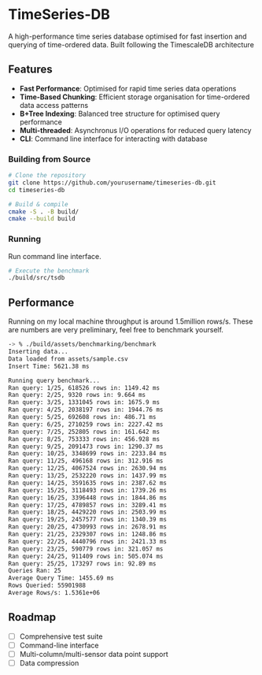 # TimeSeries-DB

A high-performance time series database optimised for fast insertion and querying of time-ordered data. Built following the TimescaleDB architecture

## Features

- **Fast Performance**: Optimised for rapid time series data operations
- **Time-Based Chunking**: Efficient storage organisation for time-ordered data access patterns
- **B+Tree Indexing**: Balanced tree structure for optimised query performance
- **Multi-threaded**: Asynchronus I/O operations for reduced query latency
- **CLI**: Command line interface for interacting with database

### Building from Source

```bash
# Clone the repository
git clone https://github.com/yourusername/timeseries-db.git
cd timeseries-db

# Build & compile
cmake -S . -B build/
cmake --build build 
```

### Running

Run command line interface.

```bash
# Execute the benchmark
./build/src/tsdb
```

## Performance

Running on my local machine throughput is around 1.5million rows/s. These are numbers are very preliminary, feel free to benchmark yourself.

```bash
-> % ./build/assets/benchmarking/benchmark
Inserting data...
Data loaded from assets/sample.csv
Insert Time: 5621.38 ms

Running query benchmark...
Ran query: 1/25, 618526 rows in: 1149.42 ms
Ran query: 2/25, 9320 rows in: 9.664 ms
Ran query: 3/25, 1331045 rows in: 1675.9 ms
Ran query: 4/25, 2038197 rows in: 1944.76 ms
Ran query: 5/25, 692608 rows in: 486.71 ms
Ran query: 6/25, 2710259 rows in: 2227.42 ms
Ran query: 7/25, 252805 rows in: 161.642 ms
Ran query: 8/25, 753333 rows in: 456.928 ms
Ran query: 9/25, 2091473 rows in: 1290.37 ms
Ran query: 10/25, 3348699 rows in: 2233.84 ms
Ran query: 11/25, 496168 rows in: 312.916 ms
Ran query: 12/25, 4067524 rows in: 2630.94 ms
Ran query: 13/25, 2532220 rows in: 1437.99 ms
Ran query: 14/25, 3591635 rows in: 2387.62 ms
Ran query: 15/25, 3118493 rows in: 1739.26 ms
Ran query: 16/25, 3396448 rows in: 1844.86 ms
Ran query: 17/25, 4789857 rows in: 3289.41 ms
Ran query: 18/25, 4429220 rows in: 2503.99 ms
Ran query: 19/25, 2457577 rows in: 1340.39 ms
Ran query: 20/25, 4730993 rows in: 2678.91 ms
Ran query: 21/25, 2329307 rows in: 1248.86 ms
Ran query: 22/25, 4440796 rows in: 2421.33 ms
Ran query: 23/25, 590779 rows in: 321.057 ms
Ran query: 24/25, 911409 rows in: 505.074 ms
Ran query: 25/25, 173297 rows in: 92.89 ms
Queries Ran: 25
Average Query Time: 1455.69 ms
Rows Queried: 55901988
Average Rows/s: 1.5361e+06
```

## Roadmap

- [ ] Comprehensive test suite
- [ ] Command-line interface
- [ ] Multi-column/multi-sensor data point support
- [ ] Data compression
